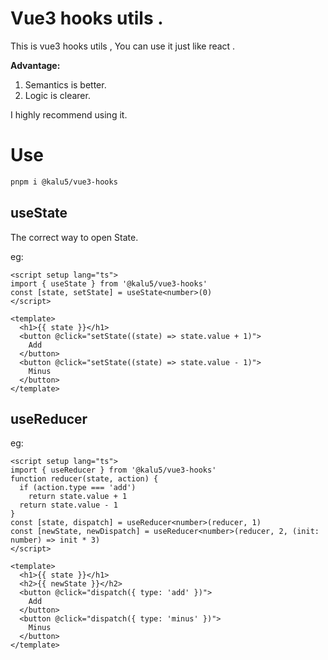<h1>
  Vue3 hooks utils .
</h1>

<p>
  This is vue3 hooks utils , You can use it just like react .
</p>

**Advantage:**

1. Semantics is better.
2. Logic is clearer.

I highly recommend using it.

# Use

``` bash
pnpm i @kalu5/vue3-hooks
```

## useState

The correct way to open State.

eg:
``` vue
<script setup lang="ts">
import { useState } from '@kalu5/vue3-hooks'
const [state, setState] = useState<number>(0)
</script>

<template>
  <h1>{{ state }}</h1>
  <button @click="setState((state) => state.value + 1)">
    Add
  </button>
  <button @click="setState((state) => state.value - 1)">
    Minus
  </button>
</template>
```

## useReducer

eg:
``` vue
<script setup lang="ts">
import { useReducer } from '@kalu5/vue3-hooks'
function reducer(state, action) {
  if (action.type === 'add')
    return state.value + 1
  return state.value - 1
}
const [state, dispatch] = useReducer<number>(reducer, 1)
const [newState, newDispatch] = useReducer<number>(reducer, 2, (init: number) => init * 3)
</script>

<template>
  <h1>{{ state }}</h1>
  <h2>{{ newState }}</h2>
  <button @click="dispatch({ type: 'add' })">
    Add
  </button>
  <button @click="dispatch({ type: 'minus' })">
    Minus
  </button>
</template>
```
